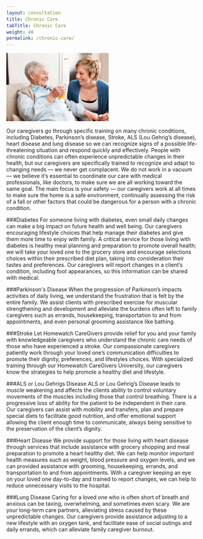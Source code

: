 ```yaml
---
layout: consultation
title: Chronic Care
tabTitle: Chronic Care
weight: 40
permalink: /chronic-care/
---
```


<img class="pull-right" src="/img/post-images/Senior-Woman-Drinking-Orange-Juice.png" alt="Chronic Care" width="270">

Our caregivers go through specific training on many chronic conditions, including Diabetes, Parkinson’s disease, Stroke, ALS (Lou Gehrig’s disease), heart disease and lung disease so we can recognize signs of a possible life-threatening situation and respond quickly and effectively. People with chronic conditions can often experience unpredictable changes in their health, but our caregivers are specifically trained to recognize and adapt to changing needs — we never get complacent. We do not work in a vacuum — we believe it’s essential to coordinate our care with medical professionals, like doctors, to make sure we are all working toward the same goal. The main focus is your safety — our caregivers work at all times to make sure the home is a safe environment, continually assessing the risk of a fall or other factors that could be dangerous for a person with a chronic condition.

###Diabetes
For someone living with diabetes, even small daily changes can make a big impact on future health and well being. Our caregivers encouraging lifestyle choices that help manage their diabetes and give them more time to enjoy with family. A critical service for those living with diabetes is healthy meal planning and preparation to promote overall health; we will take your loved one to the grocery store and encourage selections choices within their prescribed diet plan, taking into consideration their tastes and preferences. Our caregivers will report changes in a client’s condition, including foot appearances, so this information can be shared with medical.

###Parkinson's Disease
When the progression of Parkinson’s impacts activities of daily living, we understand the frustration that is felt by the entire family. We assist clients with prescribed exercise for muscular strengthening and development and alleviate the burdens often left to family caregivers such as errands, housekeeping, transportation to and from appointments, and even personal grooming assistance like bathing.

###Stroke
Let Homewatch CareGivers provide relief for you and your family with knowledgeable caregivers who understand the chronic care needs of those who have experienced a stroke. Our compassionate caregivers patiently work through your loved one’s communication difficulties to promote their dignity, preferences, and lifestyles choices. With specialized training through our Homewatch CareGivers University, our caregivers know the strategies to help promote a healthy diet and lifestyle.

###ALS or Lou Gehrigs Disease
ALS or Lou Gehrig’s Disease leads to muscle weakening and affects the clients ability to control voluntary movements of the muscles including those that control breathing. There is a progressive loss of ability for the patient to be independent in their care. Our caregivers can assist with mobility and transfers, plan and prepare special diets to facilitate good nutrition, and offer emotional support allowing the client enough time to communicate, always being sensitive to the preservation of the client’s dignity.

###Heart Disease
We provide support for those living with heart disease through services that include assistance with grocery shopping and meal preparation to promote a heart healthy diet. We can help monitor important health measures such as weight, blood pressure and oxygen levels, and we can provided assistance with grooming, housekeeping, errands, and transportation to and from appointments. With a caregiver keeping an eye on your loved one day-to-day and trained to report changes, we can help to reduce unnecessary visits to the hospital.

###Lung Disease
Caring for a loved one who is often short of breath and anxious can be taxing, overwhelming, and sometimes even scary. We are your long-term care partners, alleviating stress caused by these unpredictable changes. Our caregivers provide assistance adjusting to a new lifestyle with an oxygen tank, and facilitate ease of social outings and daily errands, which can alleviate family caregiver burnout.
